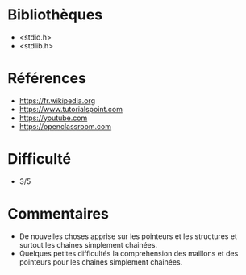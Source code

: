 # Bibliothèques
* <stdio.h>
* <stdlib.h>

# Références
* https://fr.wikipedia.org
* https://www.tutorialspoint.com
* https://youtube.com
* https://openclassroom.com

# Difficulté
* 3/5

# Commentaires
* De nouvelles choses apprise sur les pointeurs et les structures et surtout les chaines simplement chainées.
* Quelques petites difficultés la comprehension des maillons et des pointeurs pour les chaines simplement   chainées.

